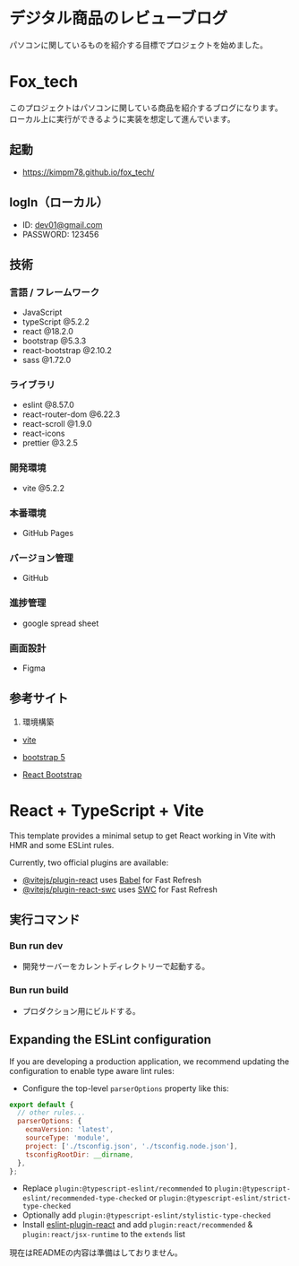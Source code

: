 # デジタル商品のレビューブログ

パソコンに関しているものを紹介する目標でプロジェクトを始めました。

# Fox_tech

このプロジェクトはパソコンに関している商品を紹介するブログになります。
ローカル上に実行ができるように実装を想定して進んでいます。

## 起動

- https://kimpm78.github.io/fox_tech/

## logIn（ローカル）

- ID: dev01@gmail.com
- PASSWORD: 123456

## 技術

### 言語 / フレームワーク

- JavaScript
- typeScript @5.2.2
- react @18.2.0
- bootstrap @5.3.3
- react-bootstrap @2.10.2
- sass @1.72.0

### ライブラリ

- eslint @8.57.0
- react-router-dom @6.22.3
- react-scroll @1.9.0
- react-icons
- prettier @3.2.5

### 開発環境

- vite @5.2.2

### 本番環境

- GitHub Pages

### バージョン管理

- GitHub

### 進捗管理

- google spread sheet

### 画面設計

- Figma

## 参考サイト

1. 環境構築

- [vite](https://ja.vitejs.dev/guide/)

- [bootstrap 5](https://getbootstrap.jp/docs/5.3/getting-started/introduction/)

- [React Bootstrap](https://react-bootstrap.netlify.app/docs/components/accordion)

# React + TypeScript + Vite

This template provides a minimal setup to get React working in Vite with HMR and some ESLint rules.

Currently, two official plugins are available:

- [@vitejs/plugin-react](https://github.com/vitejs/vite-plugin-react/blob/main/packages/plugin-react/README.md) uses [Babel](https://babeljs.io/) for Fast Refresh
- [@vitejs/plugin-react-swc](https://github.com/vitejs/vite-plugin-react-swc) uses [SWC](https://swc.rs/) for Fast Refresh

## 実行コマンド

### Bun run dev

- 開発サーバーをカレントディレクトリーで起動する。

### Bun run build

- プロダクション用にビルドする。

## Expanding the ESLint configuration

If you are developing a production application, we recommend updating the configuration to enable type aware lint rules:

- Configure the top-level `parserOptions` property like this:

```js
export default {
  // other rules...
  parserOptions: {
    ecmaVersion: 'latest',
    sourceType: 'module',
    project: ['./tsconfig.json', './tsconfig.node.json'],
    tsconfigRootDir: __dirname,
  },
};
```

- Replace `plugin:@typescript-eslint/recommended` to `plugin:@typescript-eslint/recommended-type-checked` or `plugin:@typescript-eslint/strict-type-checked`
- Optionally add `plugin:@typescript-eslint/stylistic-type-checked`
- Install [eslint-plugin-react](https://github.com/jsx-eslint/eslint-plugin-react) and add `plugin:react/recommended` & `plugin:react/jsx-runtime` to the `extends` list

現在はREADMEの内容は準備はしておりません。
